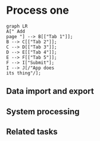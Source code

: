 # Process one

``` mermaid
graph LR
A[" Add 
page "] --> B[["Tab 1"]];
B --> C[["Tab 2"]];
C --> D[["Tab 3"]];
D --> E[["Tab 4"]];
E --> F[["Tab 5"]];
F --> I["Submit"];
I --> J[/"App does 
its thing"/];
```

## Data import and export

## System processing

## Related tasks
